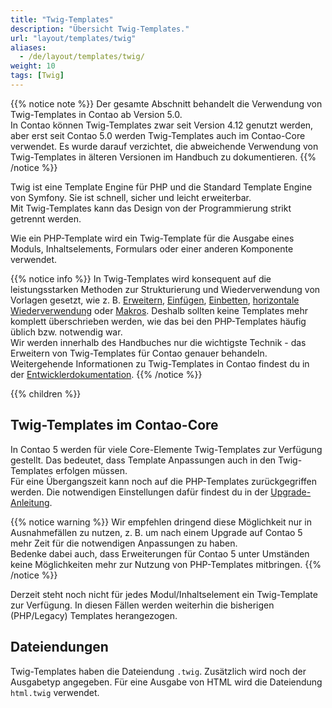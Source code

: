 ```yaml
---
title: "Twig-Templates"
description: "Übersicht Twig-Templates."
url: "layout/templates/twig"
aliases:
  - /de/layout/templates/twig/
weight: 10
tags: [Twig]
---
```


{{% notice note %}}
Der gesamte Abschnitt behandelt die Verwendung von Twig-Templates in Contao ab Version 5.0.  
In Contao können Twig-Templates zwar seit Version 4.12 genutzt werden, aber erst seit Contao 5.0 werden Twig-Templates
auch im Contao-Core verwendet. Es wurde darauf verzichtet, die abweichende Verwendung von Twig-Templates in älteren
Versionen im Handbuch zu dokumentieren.
{{% /notice %}}

Twig ist eine Template Engine für PHP und die Standard Template Engine von Symfony. Sie ist schnell, sicher und leicht
erweiterbar.  
Mit Twig-Templates kann das Design von der Programmierung strikt getrennt werden.

Wie ein PHP-Template wird ein Twig-Template für die Ausgabe eines Moduls, Inhaltselements, Formulars oder einer anderen
Komponente verwendet.

{{% notice info %}}
In Twig-Templates wird konsequent auf die leistungsstarken Methoden zur Strukturierung und Wiederverwendung von
Vorlagen gesetzt, wie
z. B. [Erweitern](wiederverwendung/#erweitern),
[Einfügen](https://docs.contao.org/dev/framework/templates/creating-templates/#includes),
[Einbetten](https://docs.contao.org/dev/framework/templates/creating-templates/#embeds),
[horizontale Wiederverwendung](wiederverwendung/#horizontale-wiederverwendung) oder
[Makros](https://docs.contao.org/dev/framework/templates/creating-templates/#macros).
Deshalb sollten keine Templates mehr komplett überschrieben werden, wie das bei den PHP-Templates häufig üblich bzw.
notwendig war.  
Wir werden innerhalb des Handbuches nur die wichtigste Technik - das Erweitern von Twig-Templates für Contao genauer
behandeln.  
Weitergehende Informationen zu Twig-Templates in Contao findest du in der
[Entwicklerdokumentation](https://docs.contao.org/dev/framework/templates/).
{{% /notice %}}

{{% children %}}


## Twig-Templates im Contao-Core

In Contao 5 werden für viele Core-Elemente Twig-Templates zur Verfügung gestellt. Das bedeutet, dass Template
Anpassungen auch in den Twig-Templates erfolgen müssen.  
Für eine Übergangszeit kann noch auf die PHP-Templates zurückgegriffen werden. Die notwendigen Einstellungen
dafür findest du in der [Upgrade-Anleitung](https://github.com/contao/contao/blob/5.x/UPGRADE.md#content-elements).

{{% notice warning %}}
Wir empfehlen dringend diese Möglichkeit nur in Ausnahmefällen zu nutzen, z. B. um nach einem Upgrade auf
Contao 5 mehr Zeit für die notwendigen Anpassungen zu haben.  
Bedenke dabei auch, dass Erweiterungen für Contao 5 unter Umständen keine Möglichkeiten mehr zur Nutzung von
PHP-Templates mitbringen.
{{% /notice %}}

Derzeit steht noch nicht für jedes Modul/Inhaltselement ein Twig-Template zur Verfügung. In diesen Fällen werden
weiterhin die bisherigen (PHP/Legacy) Templates herangezogen.


## Dateiendungen

Twig-Templates haben die Dateiendung `.twig`. Zusätzlich wird noch der Ausgabetyp angegeben.
Für eine Ausgabe von HTML wird die Dateiendung `html.twig` verwendet.
